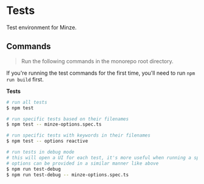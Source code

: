 # Tests

Test environment for Minze.

## Commands

> Run the following commands in the monorepo root directory.

If you're running the test commands for the first time, you'll need to run `npm run build` first.

**Tests**

```bash
# run all tests
$ npm test

# run specific tests based on their filenames
$ npm test -- minze-options.spec.ts

# run specific tests with keywords in their filenames
$ npm test -- options reactive

# run tests in debug mode
# this will open a UI for each test, it's more useful when running a specific test
# options can be provided in a similar manner like above
$ npm run test-debug
$ npm run test-debug -- minze-options.spec.ts
```
